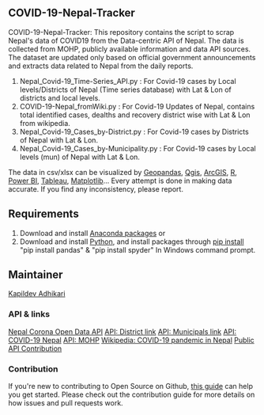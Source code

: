 ## COVID-19-Nepal-Tracker
COVID-19-Nepal-Tracker: This repository contains the script to scrap Nepal's data of COVID19 from the Data-centric API of Nepal.
The data is collected from MOHP, publicly available information and data API sources. The dataset are updated only based on official government announcements and extracts data related to Nepal from the daily reports. 

1. Nepal_Covid-19_Time-Series_API.py : For Covid-19 cases by Local levels/Districts of Nepal (Time series database) with Lat & Lon of districts and local levels.
2. COVID-19-Nepal_fromWiki.py : For Covid-19 Updates of Nepal, contains total identified cases, dealths and recovery district wise with Lat & Lon from wikipedia.
3. Nepal_Covid-19_Cases_by-District.py : For Covid-19 cases by Districts of Nepal with Lat & Lon.
4. Nepal_Covid-19_Cases_by-Municipality.py : For Covid-19 cases by Local levels (mun) of Nepal with Lat & Lon.

The data in csv/xlsx can be visualized by [Geopandas](https://geopandas.org/), [Qgis](https://qgis.org/en/site/), [ArcGIS](https://desktop.arcgis.com/en/), [R](https://www.r-project.org/), [Power BI](https://powerbi.microsoft.com/en-us/), [Tableau](https://www.tableau.com/products/desktop), [Matplotlib](https://matplotlib.org/)... 
Every attempt is done in making data accurate. If you find any inconsistency, please report.

## Requirements
1. Download and install [Anaconda packages](https://www.anaconda.com/) or 
2. Download and install [Python](https://www.python.org), 
   and install packages through [pip install](https://phoenixnap.com/kb/install-pip-windows)
   "pip install pandas" &
   "pip install spyder" In Windows command prompt.

## Maintainer
[Kapildev Adhikari](https://github.com/kapildevadk)

### API & links
[Nepal Corona Open Data API](https://documenter.getpostman.com/view/9992373/SzS7PkXr?version=latest#intro)
[API: District link](https://data.nepalcorona.info/api/v1/districts)
[API: Municipals link](https://data.nepalcorona.info/api/v1/municipals)
[API: COVID-19 Nepal](https://data.nepalcorona.info/api/v1/covid)
[API: MOHP](https://covid19.mohp.gov.np/covid/api/confirmedcases)
[Wikipedia: COVID-19 pandemic in Nepal](https://en.wikipedia.org/wiki/COVID-19_pandemic_in_Nepal)
[Public API Contribution](https://github.com/postmanlabs/postman-code-generators)


### Contribution
If you're new to contributing to Open Source on Github, [this guide](https://opensource.guide/how-to-contribute/) can help you get started. Please check out the contribution guide for more details on how issues and pull requests work.

